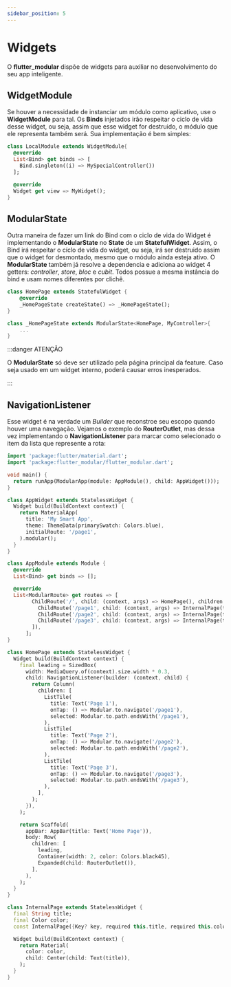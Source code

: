 ```yaml
---
sidebar_position: 5
---
```


# Widgets

O **flutter_modular** dispõe de widgets para auxiliar no desenvolvimento do seu app inteligente.

## WidgetModule

Se houver a necessidade de instanciar um módulo como aplicativo, use o **WidgetModule** para tal.
Os **Binds** injetados irão respeitar o ciclo de vida desse widget, ou seja, assim que esse widget for
destruido, o módulo que ele representa também será. Sua implementação é bem simples:

```dart
class LocalModule extends WidgetModule{
  @override
  List<Bind> get binds => [
    Bind.singleton((i) => MySpecialController())
  ];

  @override
  Widget get view => MyWidget();
}
```

## ModularState

Outra maneira de fazer um link do Bind com o ciclo de vida do Widget é implementando o **ModularState**
no **State** de um **StatefulWidget**. Assim, o Bind irá respeitar o cíclo de vida do widget, ou seja,
irá ser destruido assim que o widget for desmontado, mesmo que o módulo ainda esteja ativo.
O **ModularState** também já resolve a dependencia e adiciona ao widget 4 getters: *controller*, *store*,
*bloc* e *cubit*. Todos possue a mesma instância do bind e usam nomes diferentes por clichê.

```dart {6}
class HomePage extends StatefulWidget {
    @override
    _HomePageState createState() => _HomePageState();
}

class _HomePageState extends ModularState<HomePage, MyController>{
    ...
}
```

:::danger ATENÇÃO

O **ModularState** só deve ser utilizado pela página principal da feature. Caso seja usado em um widget interno, 
poderá causar erros inesperados. 

:::

## NavigationListener

Esse widget é na verdade um *Builder* que reconstroe seu escopo quando houver uma navegação.
Vejamos o exemplo do **RouterOutlet**, mas dessa vez implementando o **NavigationListener**
para marcar como selecionado o item da lista que represente a rota:

```dart title="lib/main.dart" {36-56}
import 'package:flutter/material.dart';
import 'package:flutter_modular/flutter_modular.dart';

void main() {
  return runApp(ModularApp(module: AppModule(), child: AppWidget()));
}

class AppWidget extends StatelessWidget {
  Widget build(BuildContext context) {
    return MaterialApp(
      title: 'My Smart App',
      theme: ThemeData(primarySwatch: Colors.blue),
      initialRoute: '/page1',
    ).modular();
  }
}

class AppModule extends Module {
  @override
  List<Bind> get binds => [];

  @override
  List<ModularRoute> get routes => [
        ChildRoute('/', child: (context, args) => HomePage(), children: [
          ChildRoute('/page1', child: (context, args) => InternalPage(title: 'page 1', color: Colors.red)),
          ChildRoute('/page2', child: (context, args) => InternalPage(title: 'page 2', color: Colors.amber)),
          ChildRoute('/page3', child: (context, args) => InternalPage(title: 'page 3', color: Colors.green)),
        ]),
      ];
}

class HomePage extends StatelessWidget {
  Widget build(BuildContext context) {
    final leading = SizedBox(
      width: MediaQuery.of(context).size.width * 0.3,
      child: NavigationListener(builder: (context, child) {
        return Column(
          children: [
            ListTile(
              title: Text('Page 1'),
              onTap: () => Modular.to.navigate('/page1'),
              selected: Modular.to.path.endsWith('/page1'),
            ),
            ListTile(
              title: Text('Page 2'),
              onTap: () => Modular.to.navigate('/page2'),
              selected: Modular.to.path.endsWith('/page2'),
            ),
            ListTile(
              title: Text('Page 3'),
              onTap: () => Modular.to.navigate('/page3'),
              selected: Modular.to.path.endsWith('/page3'),
            ),
          ],
        );
      }),
    );

    return Scaffold(
      appBar: AppBar(title: Text('Home Page')),
      body: Row(
        children: [
          leading,
          Container(width: 2, color: Colors.black45),
          Expanded(child: RouterOutlet()),
        ],
      ),
    );
  }
}

class InternalPage extends StatelessWidget {
  final String title;
  final Color color;
  const InternalPage({Key? key, required this.title, required this.color}) : super(key: key);

  Widget build(BuildContext context) {
    return Material(
      color: color,
      child: Center(child: Text(title)),
    );
  }
}

```

